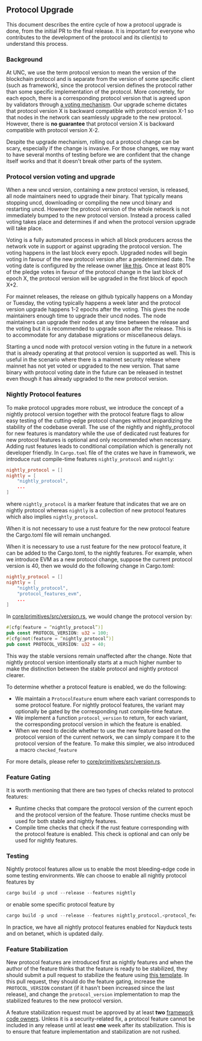 ## Protocol Upgrade

This document describes the entire cycle of how a protocol upgrade is done, from
the initial PR to the final release. It is important for everyone who
contributes to the development of the protocol and its client(s) to understand
this process.

### Background

At UNC, we use the term protocol version to mean the version of the blockchain
protocol and is separate from the version of some specific client (such as framework),
since the protocol version defines the protocol rather than some specific
implementation of the protocol. More concretely, for each epoch, there is a
corresponding protocol version that is agreed upon by validators through
[a voting mechanism](https://github.com/Utility/UEPs/blob/master/specs/ChainSpec/Upgradability.md).
Our upgrade scheme dictates that protocol version X is backward compatible with
protocol version X-1 so that nodes in the network can seamlessly upgrade to
the new protocol. However, there is **no guarantee** that protocol version X is
backward compatible with protocol version X-2.

Despite the upgrade mechanism, rolling out a protocol change can be scary,
especially if the change is invasive. For those changes, we may want to have
several months of testing before we are confident that the change itself works
and that it doesn't break other parts of the system.

### Protocol version voting and upgrade

When a new uncd version, containing a new protocol version, is released, all node maintainers need 
to upgrade their binary. That typically means stopping uncd, downloading or compiling the new uncd
binary and restarting uncd. However the protocol version of the whole network is not immediately 
bumped to the new protocol version. Instead a process called voting takes place and determines if and 
when the protocol version upgrade will take place. 

Voting is a fully automated process in which all block producers across the network vote in support 
or against upgrading the protocol version. The voting happens in the last block every epoch. Upgraded
nodes will begin voting in favour of the new protocol version after a predetermined date. The voting 
date is configured by the release owner [like this](https://github.com/utnet-org/utility/commit/9b0275de057a01f87c259580f93e58f746da75aa). 
Once at least 80% of the pledge votes in favour of the protocol change in the last block of epoch X, the 
protocol version will be upgraded in the first block of epoch X+2. 

For mainnet releases, the release on github typically happens on a Monday or Tuesday, the voting 
typically happens a week later and the protocol version upgrade happens 1-2 epochs after the voting. This 
gives the node maintainers enough time to upgrade their uncd nodes. The node maintainers can upgrade
their nodes at any time between the release and the voting but it is recommended to upgrade soon after the
release. This is to accommodate for any database migrations or miscellaneous delays. 

Starting a uncd node with protocol version voting in the future in a network that is already operating 
at that protocol version is supported as well. This is useful in the scenario where there is a mainnet 
security release where mainnet has not yet voted or upgraded to the new version. That same binary with
protocol voting date in the future can be released in testnet even though it has already upgraded to 
the new protocol version.

### Nightly Protocol features

To make protocol upgrades more robust, we introduce the concept of a nightly
protocol version together with the protocol feature flags to allow easy testing
of the cutting-edge protocol changes without jeopardizing the stability of the
codebase overall. The use of the nightly and nightly_protocol for new features
is mandatory while the use of dedicated rust features for new protocol features 
is optional and only recommended when necessary. Adding rust features leads to 
conditional compilation which is generally not developer friendly. In `Cargo.toml`
file of the crates we have in framework, we introduce rust compile-time features
`nightly_protocol` and `nightly`:

```toml
nightly_protocol = []
nightly = [
    "nightly_protocol",
    ...
]
```

where `nightly_protocol` is a marker feature that indicates that we are on
nightly protocol whereas `nightly` is a collection of new protocol features
which also implies `nightly_protocol`. 

When it is not necessary to use a rust feature for the new protocol feature 
the Cargo.toml file will remain unchanged.

When it is necessary to use a rust feature for the new protocol feature, it 
can be added to the Cargo.toml, to the nightly features. For example, when
we introduce EVM as a new protocol change, suppose the current protocol
version is 40, then we would do the following change in Cargo.toml:


```toml
nightly_protocol = []
nightly = [
    "nightly_protocol",
    "protocol_features_evm",
    ...
]
```

In [core/primitives/src/version.rs](https://github.com/utnet-org/utility/blob/master/core/primitives/src/version.rs), we would
change the protocol version by:

```rust
#[cfg(feature = “nightly_protocol”)]
pub const PROTOCOL_VERSION: u32 = 100;
#[cfg(not(feature = “nightly_protocol”)]
pub const PROTOCOL_VERSION: u32 = 40;
```

This way the stable versions remain unaffected after the change. Note that
nightly protocol version intentionally starts at a much higher number to make
the distinction between the stable protocol and nightly protocol clearer.

To determine whether a protocol feature is enabled, we do the following:

* We maintain a `ProtocolFeature` enum where each variant corresponds to some
  protocol feature. For nightly protocol features, the variant may optionally
  be gated by the corresponding rust compile-time feature.
* We implement a function `protocol_version` to return, for each variant, the
  corresponding protocol version in which the feature is enabled.
* When we need to decide whether to use the new feature based on the protocol
  version of the current network, we can simply compare it to the protocol
  version of the feature. To make this simpler, we also introduced a macro
  `checked_feature`

For more details, please refer to
[core/primitives/src/version.rs](https://github.com/utnet-org/utility/blob/master/core/primitives/src/version.rs).

### Feature Gating

It is worth mentioning that there are two types of checks related to protocol features:

* Runtime checks that compare the protocol version of the current epoch and
  the protocol version of the feature. Those runtime checks must be used for
  both stable and nightly features.
* Compile time checks that check if the rust feature corresponding with the
  protocol feature is enabled. This check is optional and can only be used for
  nightly features.  


### Testing

Nightly protocol features allow us to enable the most bleeding-edge code in some
testing environments. We can choose to enable all nightly protocol features by

```rust
cargo build -p uncd --release --features nightly
```

or enable some specific protocol feature by

```rust
cargo build -p uncd --release --features nightly_protocol,<protocol_feature>
```

In practice, we have all nightly protocol features enabled for Nayduck tests and
on betanet, which is updated daily.

### Feature Stabilization

New protocol features are introduced first as nightly features and when the
author of the feature thinks that the feature is ready to be stabilized, they
should submit a pull request to stabilize the feature using
[this template](../../.github/PULL_REQUEST_TEMPLATE/feature_stabilization.md).
In this pull request, they should do the feature gating, increase the
`PROTOCOL_VERSION` constant (if it hasn't been increased since the last
release), and change the `protocol_version` implementation to map the
stabilized features to the new protocol version.

A feature stabilization request must be approved by at least **two**
[framework code owners](https://github.com/orgs/unc/teams/framework-codeowners).
Unless it is a security-related fix, a protocol feature cannot be included in
any release until at least **one** week after its stabilization. This is to ensure
that feature implementation and stabilization are not rushed.

